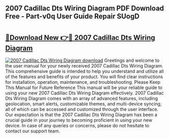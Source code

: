 ## 2007 Cadillac Dts Wiring Diagram PDF Download Free - Part-v0q User Guide Repair SUogD

# <h2><a href="http://dfmzgxh.blite.top/?on=2007+Cadillac+Dts+Wiring+Diagram">🔗Download New 👉🔴 2007 Cadillac Dts Wiring Diagram</a></h2>

[![2007 Cadillac Dts Wiring Diagram download](https://i.imgur.com/lujVjoI.png)](http://dfmzgxh.blite.top/?on=2007+Cadillac+Dts+Wiring+Diagram)
Greetings and welcome to the user manual for your newly received 2007 Cadillac Dts Wiring Diagram. This comprehensive guide is intended to help you understand and utilize all of the features and benefits of your product. You will find clear instructions for installation, operation, maintenance, and troubleshooting. Please Keep This Manual for Future Reference This manual will be your reliable guide to using your new 2007 Cadillac Dts Wiring Diagram effectively. 2007 Cadillac Dts Wiring Diagram comes with an array of advanced features, including geolocation, smart alerts, customizable themes, and multi-device syncing, all of which can be accessed and customized through the user interface. Our expectation is that the 2007 Cadillac Dts Wiring Diagram has been a crucial guide in your journey to becoming proficient in using your new device. In case of any queries or concerns, please do not hesitate to contact our support team.
